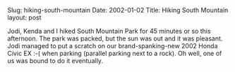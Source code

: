 Slug: hiking-south-mountain
Date: 2002-01-02
Title: Hiking South Mountain
layout: post

Jodi, Kenda and I hiked South Mountain Park for 45 minutes or so this afternoon. The park was packed, but the sun was out and it was pleasant. Jodi managed to put a scratch on our brand-spanking-new 2002 Honda Civic EX :-( when parking (parallel parking next to a rock). Oh well, one of us was bound to do it eventually.
